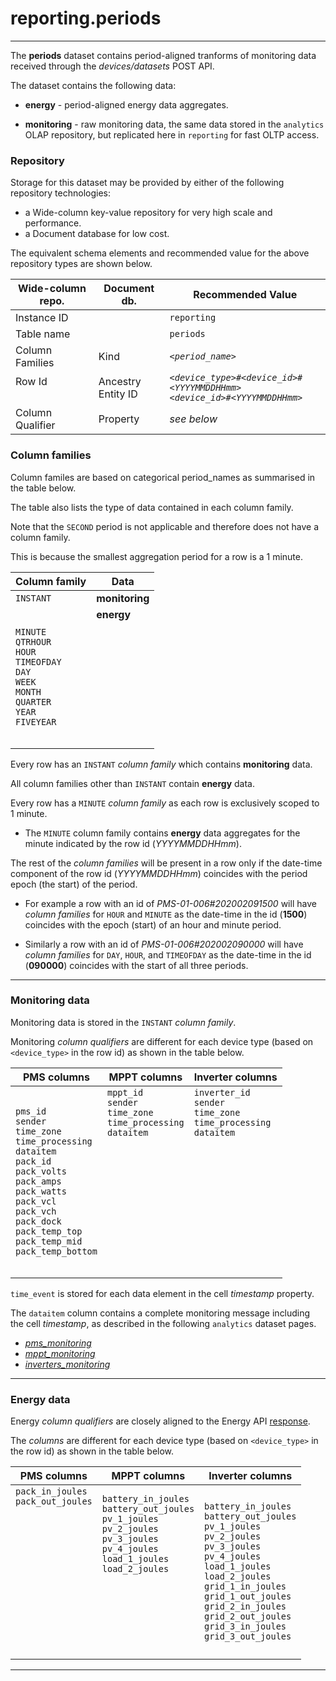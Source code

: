 
# reporting.periods
---

The **periods** dataset contains period-aligned tranforms of monitoring data received through the _devices/datasets_ POST API.

The dataset contains the following data:

- **energy** - period-aligned energy data aggregates.

- **monitoring** - raw monitoring data, the same data stored in the `analytics` OLAP repository, but replicated here in `reporting` for fast OLTP access.




### Repository

Storage for this dataset may be provided by either of the following repository technologies:

- a Wide-column key-value repository for very high scale and performance.
- a Document database for low cost.

The equivalent schema elements and recommended value for the above repository types are shown below.

Wide-column repo.       | Document db.              | Recommended Value
---                     | ---                       | ---
Instance ID             |                           | `reporting`
Table name              |                           | `periods`
Column Families         | Kind                      | _`<period_name>`_
Row Id<br><br>          | Ancestry<br>Entity ID     | _`<device_type>#<device_id>#<YYYYMMDDHHmm>`_<br>_`<device_id>#<YYYYMMDDHHmm>`_
Column Qualifier        | Property                  | _see below_




### Column families

Column familes are based on categorical period_names as summarised in the table below. 

The table also lists the type of data contained in each column family.  

Note that the `SECOND` period is not applicable and therefore does not have a column family. 

This is because the smallest aggregation period for a row is a 1 minute.

Column family   | Data
---             | ---| 
`INSTANT`       | **monitoring**
`MINUTE`<br>`QTRHOUR`<br>`HOUR`<br>`TIMEOFDAY`<br>`DAY`<br>`WEEK`<br>`MONTH`<br>`QUARTER`<br>`YEAR`<br>`FIVEYEAR` | **energy**<br><br><br><br><br><br><br><br><br><br><br>

Every row has an `INSTANT` _column family_ which contains **monitoring** data. 

All column families other than `INSTANT` contain **energy** data.

Every row has a `MINUTE` _column family_ as each row is exclusively scoped to 1 minute. 

- The `MINUTE` column family contains **energy** data aggregates for the minute indicated by the row id (_YYYYMMDDHHmm_).

The rest of the _column families_ will be present in a row only if the date-time component of the row id (_YYYYMMDDHHmm_) coincides with the period epoch (the start) of the period. 

- For example a row with an id of _PMS-01-006#202002091500_ will have _column families_ for `HOUR` and `MINUTE` as the date-time in the id (**1500**) coincides with the epoch (start) of an hour and minute period.

- Similarly a row with an id of _PMS-01-006#202002090000_ will have _column families_ for `DAY`, `HOUR`, and `TIMEOFDAY` as the date-time in the id (**090000**) coincides with the start of all three periods.




---


### Monitoring data

Monitoring data is stored in the `INSTANT` _column family_.

Monitoring _column qualifiers_ are different for each device type (based on `<device_type>` in the row id) as shown in the table below.


PMS columns     | MPPT columns      | Inverter columns
---             | ---               | ---   
`pms_id`<br>`sender`<br>`time_zone`<br>`time_processing`<br>`dataitem`<br>`pack_id`<br>`pack_volts`<br>`pack_amps`<br>`pack_watts`<br>`pack_vcl`<br>`pack_vch`<br>`pack_dock`<br>`pack_temp_top`<br>`pack_temp_mid`<br>`pack_temp_bottom` | `mppt_id`<br>`sender`<br>`time_zone`<br>`time_processing`<br>`dataitem`<br><br><br><br><br><br><br><br><br><br><br><br> | `inverter_id`<br>`sender`<br>`time_zone`<br>`time_processing`<br>`dataitem`<br><br><br><br><br><br><br><br><br><br><br><br> | 

`time_event` is stored for each data element in the cell _timestamp_ property.  

The `dataitem` column contains a complete monitoring message including the cell _timestamp_, as described in the following `analytics` dataset pages.

- _[pms_monitoring](/docs/api.sundaya.monitored.equipment/0/c/Implementation/Datasets/analytics/pms_monitoring)_
- _[mppt_monitoring](/docs/api.sundaya.monitored.equipment/0/c/Implementation/Datasets/analytics/mppt_monitoring)_
- _[inverters_monitoring](/docs/api.sundaya.monitored.equipment/0/c/Implementation/Datasets/analytics/inverter_monitoring)_




---


### Energy data

Energy _column qualifiers_ are closely aligned to the Energy API [response](/docs/api.sundaya.monitored.equipment/0/c/Examples/GET/energy%20GET%20example).

The _columns_ are different for each device type (based on `<device_type>` in the row id) as shown in the table below. 


PMS columns     | MPPT columns      | Inverter columns
---             | ---               | ---
`pack_in_joules`<br>`pack_out_joules`<br><br><br><br><br><br><br><br><br><br><br><br><br>            | `battery_in_joules`<br>`battery_out_joules`<br>`pv_1_joules`<br>`pv_2_joules`<br>`pv_3_joules`<br>`pv_4_joules`<br>`load_1_joules`<br>`load_2_joules`<br><br><br><br><br><br><br>               | `battery_in_joules`<br>`battery_out_joules`<br>`pv_1_joules`<br>`pv_2_joules`<br>`pv_3_joules`<br>`pv_4_joules`<br>`load_1_joules`<br>`load_2_joules`<br>`grid_1_in_joules`<br>`grid_1_out_joules`<br>`grid_2_in_joules`<br>`grid_2_out_joules`<br>`grid_3_in_joules`<br>`grid_3_out_joules`



--- 